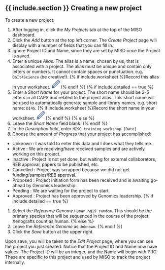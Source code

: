 ## {{ include.section }} Creating a new project

To create a new project:

1. After logging in, click the _My Projects_ tab at the top of the MISO
dashboard.
1. Click the _Add_ button at the top left corner. The _Create Project_ page will
display with a number of fields that you can fill in.
1. Ignore Project ID and Name, since they are set by MISO once the Project is saved.
1. Enter a unique _Alias_. The alias is a name, chosen by us, that is associated
with a project. The alias must be unique and contain only letters or numbers. It
cannot contain spaces or punctuation. e.g. `DoIt4Science` (be creative!).
{% if include.worksheet %}Record this alias in your worksheet.
<img src="pics/blue_pencil.png">{% endif %}
{% if include.detailed == true %}
1. Enter a _Short Name_ for your project. The short name should be 2-5 letters in
all CAPS and related to the project alias. This short name will be used to
automatically generate sample and library names. e.g. short name: `DI4S`.
{% if include.worksheet %}Record the short name in your worksheet.
<img src="pics/blue_pencil.png">{% endif %}
{% else %}
1. Leave the _Short Name_ field blank.
{% endif %}
1. In the _Description_ field, enter `MISO training workshop [Date]`
1. Choose the amount of _Progress_ that your project has accomplished:
  * Unknown : I was told to enter this data and I does what they tells me.
  * Active : We are receiving/have received samples and are actively working on
    this project.
  * Inactive : Project is not yet done, but waiting for external collaborators,
    REB approval, papers to be published, etc.
  * Cancelled : Project was scrapped because we did not get funding/samples/REB
    approval.
  * Proposed : Project Initiation form has been received and is awaiting go-ahead
    by Genomics leadership.
  * Pending : We are waiting for the project to start.
  * Approved : Project has been approved by Genomics leadership.
{% if include.detailed == true %}
1. Select the _Reference Genome_ `Human hg19 random`. This should be the primary
species that will be sequenced in the course of the project. Xenografts count
as human.
{% else %}
1. Leave the _Reference Genome_ as `Unknown`.
{% endif %}
1. Click the _Save_ button at the upper right.

Upon save, you will be taken to the _Edit Project_ page, where you can see the
project you just created. Notice that the Project ID and Name now have values.
The Project ID will be an integer, and the Name will begin with PRO. These are
specific to this project and used by MISO to track the project internally.

